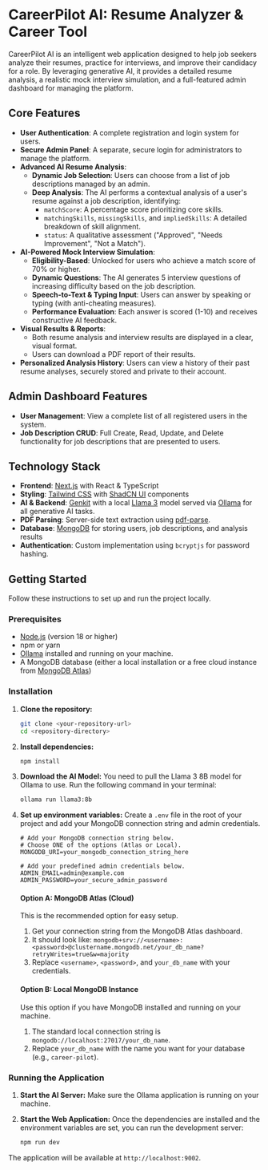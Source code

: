 # CareerPilot AI: Resume Analyzer & Career Tool

CareerPilot AI is an intelligent web application designed to help job seekers analyze their resumes, practice for interviews, and improve their candidacy for a role. By leveraging generative AI, it provides a detailed resume analysis, a realistic mock interview simulation, and a full-featured admin dashboard for managing the platform.

## Core Features

-   **User Authentication**: A complete registration and login system for users.
-   **Secure Admin Panel**: A separate, secure login for administrators to manage the platform.
-   **Advanced AI Resume Analysis**:
    -   **Dynamic Job Selection**: Users can choose from a list of job descriptions managed by an admin.
    -   **Deep Analysis**: The AI performs a contextual analysis of a user's resume against a job description, identifying:
        -   `matchScore`: A percentage score prioritizing core skills.
        -   `matchingSkills`, `missingSkills`, and `impliedSkills`: A detailed breakdown of skill alignment.
        -   `status`: A qualitative assessment ("Approved", "Needs Improvement", "Not a Match").
-   **AI-Powered Mock Interview Simulation**:
    -   **Eligibility-Based**: Unlocked for users who achieve a match score of 70% or higher.
    -   **Dynamic Questions**: The AI generates 5 interview questions of increasing difficulty based on the job description.
    -   **Speech-to-Text & Typing Input**: Users can answer by speaking or typing (with anti-cheating measures).
    -   **Performance Evaluation**: Each answer is scored (1-10) and receives constructive AI feedback.
-   **Visual Results & Reports**:
    -   Both resume analysis and interview results are displayed in a clear, visual format.
    -   Users can download a PDF report of their results.
-   **Personalized Analysis History**: Users can view a history of their past resume analyses, securely stored and private to their account.

## Admin Dashboard Features
- **User Management**: View a complete list of all registered users in the system.
- **Job Description CRUD**: Full Create, Read, Update, and Delete functionality for job descriptions that are presented to users.

## Technology Stack

-   **Frontend**: [Next.js](https://nextjs.org/) with React & TypeScript
-   **Styling**: [Tailwind CSS](https://tailwindcss.com/) with [ShadCN UI](https://ui.shadcn.com/) components
-   **AI & Backend**: [Genkit](https://firebase.google.com/docs/genkit) with a local [Llama 3](https://ollama.com/library/llama3) model served via [Ollama](https://ollama.com/) for all generative AI tasks.
-   **PDF Parsing**: Server-side text extraction using [pdf-parse](https://www.npmjs.com/package/pdf-parse).
-   **Database**: [MongoDB](https://www.mongodb.com/) for storing users, job descriptions, and analysis results
-   **Authentication**: Custom implementation using `bcryptjs` for password hashing.

## Getting Started

Follow these instructions to set up and run the project locally.

### Prerequisites

-   [Node.js](https://nodejs.org/en) (version 18 or higher)
-   npm or yarn
-   [Ollama](https://ollama.com/) installed and running on your machine.
-   A MongoDB database (either a local installation or a free cloud instance from [MongoDB Atlas](https://www.mongodb.com/cloud/atlas))

### Installation

1.  **Clone the repository:**
    ```bash
    git clone <your-repository-url>
    cd <repository-directory>
    ```

2.  **Install dependencies:**
    ```bash
    npm install
    ```

3.  **Download the AI Model:**
    You need to pull the Llama 3 8B model for Ollama to use. Run the following command in your terminal:
    ```bash
    ollama run llama3:8b
    ```

4.  **Set up environment variables:**
    Create a `.env` file in the root of your project and add your MongoDB connection string and admin credentials.

    ```env
    # Add your MongoDB connection string below.
    # Choose ONE of the options (Atlas or Local).
    MONGODB_URI=your_mongodb_connection_string_here

    # Add your predefined admin credentials below.
    ADMIN_EMAIL=admin@example.com
    ADMIN_PASSWORD=your_secure_admin_password
    ```
    
    #### Option A: MongoDB Atlas (Cloud)
    This is the recommended option for easy setup.
    1. Get your connection string from the MongoDB Atlas dashboard.
    2. It should look like: `mongodb+srv://<username>:<password>@clustername.mongodb.net/your_db_name?retryWrites=true&w=majority`
    3. Replace `<username>`, `<password>`, and `your_db_name` with your credentials.

    #### Option B: Local MongoDB Instance
    Use this option if you have MongoDB installed and running on your machine.
    1. The standard local connection string is `mongodb://localhost:27017/your_db_name`.
    2. Replace `your_db_name` with the name you want for your database (e.g., `career-pilot`).

### Running the Application

1.  **Start the AI Server:**
    Make sure the Ollama application is running on your machine.

2.  **Start the Web Application:**
    Once the dependencies are installed and the environment variables are set, you can run the development server:
    ```bash
    npm run dev
    ```

The application will be available at `http://localhost:9002`.
